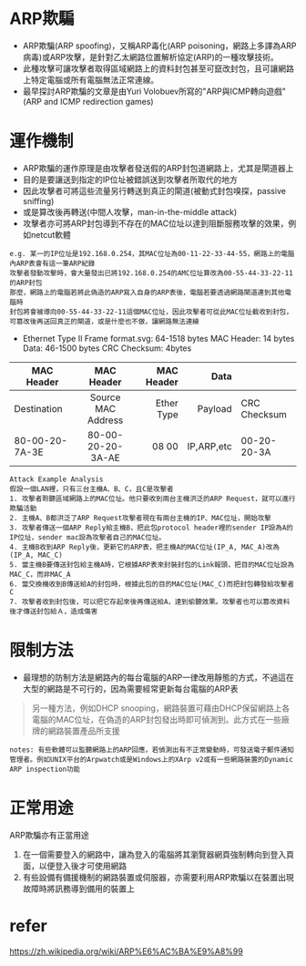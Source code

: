 # ARP欺騙
- ARP欺騙(ARP spoofing)，又稱ARP毒化(ARP poisoning，網路上多譯為ARP病毒)或ARP攻擊，是針對乙太網路位置解析協定(ARP)的一種攻擊技術。
- 此種攻擊可讓攻擊者取得區域網路上的資料封包甚至可竄改封包，且可讓網路上特定電腦或所有電腦無法正常連線。
- 最早探討ARP欺騙的文章是由Yuri Volobuev所寫的"ARP與ICMP轉向遊戲"(ARP and ICMP redirection games)

# 運作機制
- ARP欺騙的運作原理是由攻擊者發送假的ARP封包道網路上，尤其是閘道器上
- 目的是要讓送到指定的IP位址被錯誤送到攻擊者所取代的地方
- 因此攻擊者可將這些流量另行轉送到真正的閘道(被動式封包嗅探，passive sniffing)
- 或是算改後再轉送(中間人攻擊，man-in-the-middle attack)
- 攻擊者亦可將ARP封包導到不存在的MAC位址以達到阻斷服務攻擊的效果，例如netcut軟體
```
e.g. 某一的IP位址是192.168.0.254，其MAC位址為00-11-22-33-44-55，網路上的電腦內ARP表會有這一筆ARP紀錄
攻擊者發動攻擊時，會大量發出已將192.168.0.254的AMC位址算改為00-55-44-33-22-11的ARP封包
那麼，網路上的電腦若將此偽造的ARP寫入自身的ARP表後，電腦若要透過網路閘道連到其他電腦時
封包將會被導向00-55-44-33-22-11這個MAC位址，因此攻擊者可從此MAC位址截收到封包，可篡改後再送回真正的閘道，或是什麼也不做，讓網路無法連線
```
- Ethernet Type II Frame format.svg: 64-1518 bytes
MAC Header: 14 bytes
Data: 46-1500 bytes
CRC Checksum: 4bytes

MAC Header                |    MAC Header        |  MAC Header |  Data      |             |
--------------------------|:--------------------:|------------:|-----------:|--------------
Destination               |  Source MAC Address  |  Ether Type |  Payload   | CRC Checksum
80-00-20-7A-3E            |  80-00-20-20-3A-AE   |  08 00      |  IP,ARP,etc| 00-20-20-3A

```
Attack Example Analysis
假設一個LAN裡，只有三台主機A、B、C，且C是攻擊者
1. 攻擊者聆聽區域網路上的MAC位址。他只要收到兩台主機洪泛的ARP Request，就可以進行欺騙活動
2. 主機A、B都洪泛了ARP Request攻擊者現在有兩台主機的IP、MAC位址，開始攻擊
3. 攻擊者傳送一個ARP Reply給主機B，把此包protocol header裡的sender IP設為A的IP位址，sender mac設為攻擊者自己的MAC位址。
4. 主機B收到ARP Reply後，更新它的ARP表，把主機A的MAC位址(IP_A, MAC_A)改為(IP_A, MAC_C)
5. 當主機B要傳送封包給主機A時，它根據ARP表來封裝封包的Link報頭，把目的MAC位址設為MAC_C，而非MAC_A
6. 當交換機收到B傳送給A的封包時，根據此包的目的MAC位址(MAC_C)而把封包轉發給攻擊者C
7. 攻擊者收到封包後，可以把它存起來後再傳送給A，達到偷聽效果。攻擊者也可以篡改資料後才傳送封包給Ａ，造成傷害
```

# 限制方法
- 最理想的防制方法是網路內的每台電腦的ARP一律改用靜態的方式，不過這在大型的網路是不可行的，因為需要經常更新每台電腦的ARP表
> 另一種方法，例如DHCP snooping，網路裝置可藉由DHCP保留網路上各電腦的MAC位址，在偽造的ARP封包發出時即可偵測到。此方式在一些廠牌的網路裝置產品所支援
```
notes: 有些軟體可以監聽網路上的ARP回應，若偵測出有不正常變動時，可發送電子郵件通知管理者。例如UNIX平台的Arpwatch或是Windows上的XArp v2或有一些網路裝置的Dynamic ARP inspection功能
```

# 正常用途
ARP欺騙亦有正當用途
1. 在一個需要登入的網路中，讓為登入的電腦將其瀏覽器網頁強制轉向到登入頁面，以便登入後才可使用網路
2. 有些設備有備援機制的網路裝置或伺服器，亦需要利用ARP欺騙以在裝置出現故障時將訊務導到備用的裝置上

# refer
https://zh.wikipedia.org/wiki/ARP%E6%AC%BA%E9%A8%99